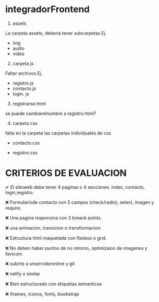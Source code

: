 # integradorFrontend



1. assets

La carpeta assets, deberia tener subcarpetas Ej.

- img
- audio
- video

2. carpeta js

Faltar archivos Ej.

- registro.js
- contacto.js
- login. js

3. registrarse.html

se puede cambiarelnombre a registro.html?

4. carpeta css

falta en la carpeta las carpetas individuales de css

- contacto.css

- registro.css

# CRITERIOS DE EVALUACION

✔ El sitioweb debe tener 4 paginas o 4 secciones.
    index, contacto, login,registro

❌ Formulariode contacto con 5 campos (check/radio), select, imagen y require.

❌ Una pagina responsiva con 3 breack points.

❌ una animacion, transicion o transformacion.

❌ Estructura html maquetada con flexbox o grid.

❌ No deben haber puntos de no retorno, optimizaion de imagenes y favicom.

❌ subirte a unservidoronline y git

❌ nelify o similar

❌ Bien estructurado con etiquetas semanticas

❌ iframes, iconos, fonts, boobstrap